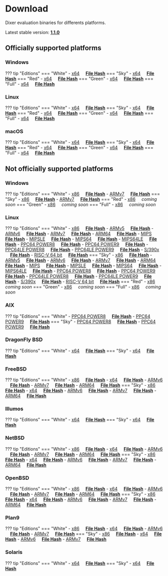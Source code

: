 # Download

Dixer evaluation binaries for differents platforms.

Latest stable version: [**1.1.0**](Changelog.md#110-_-september-02-2020)

## Officially supported platforms

### Windows

??? tip "Editions"
    === "White"
        - [x64](../dl/1.1.0/white/windows/dixer_amd64.exe) &nbsp;&nbsp;&nbsp; **<a href="../dl/?info=1.1.0/white/windows/dixer_amd64.exe" target="_blank">File Hash</a>**
    === "Sky"
        - [x64](../dl/1.1.0/sky/windows/dixer_amd64.exe) &nbsp;&nbsp;&nbsp; **<a href="../dl/?info=1.1.0/sky/windows/dixer_amd64.exe" target="_blank">File Hash</a>**
    === "Red"
        - [x64](../dl/1.1.0/red/windows/dixer_amd64.exe) &nbsp;&nbsp;&nbsp; **<a href="../dl/?info=1.1.0/red/windows/dixer_amd64.exe" target="_blank">File Hash</a>**
    === "Green"
        - [x64](../dl/1.1.0/green/windows/dixer_amd64.exe) &nbsp;&nbsp;&nbsp; **<a href="../dl/?info=1.1.0/green/windows/dixer_amd64.exe" target="_blank">File Hash</a>**
    === "Full"
        - [x64](../dl/1.1.0/full/windows/dixer_amd64.exe) &nbsp;&nbsp;&nbsp; **<a href="../dl/?info=1.1.0/full/windows/dixer_amd64.exe" target="_blank">File Hash</a>**

### Linux

??? tip "Editions"
    === "White"
        - [x64](../dl/1.1.0/white/linux/dixer_amd64) &nbsp;&nbsp;&nbsp; **<a href="../dl/?info=1.1.0/white/linux/dixer_amd64" target="_blank">File Hash</a>**
    === "Sky"
        - [x64](../dl/1.1.0/sky/linux/dixer_amd64) &nbsp;&nbsp;&nbsp; **<a href="../dl/?info=1.1.0/sky/linux/dixer_amd64" target="_blank">File Hash</a>**
    === "Red"
        - [x64](../dl/1.1.0/red/linux/dixer_amd64) &nbsp;&nbsp;&nbsp; **<a href="../dl/?info=1.1.0/red/linux/dixer_amd64" target="_blank">File Hash</a>**
    === "Green"
        - [x64](../dl/1.1.0/green/linux/dixer_amd64) &nbsp;&nbsp;&nbsp; **<a href="../dl/?info=1.1.0/green/linux/dixer_amd64" target="_blank">File Hash</a>**
    === "Full"
        - [x64](../dl/1.1.0/full/linux/dixer_amd64) &nbsp;&nbsp;&nbsp; **<a href="../dl/?info=1.1.0/full/linux/dixer_amd64" target="_blank">File Hash</a>**

### macOS

??? tip "Editions"
    === "White"
        - [x64](../dl/1.1.0/white/darwin/dixer_amd64) &nbsp;&nbsp;&nbsp; **<a href="../dl/?info=1.1.0/white/darwin/dixer_amd64" target="_blank">File Hash</a>**
    === "Sky"
        - [x64](../dl/1.1.0/sky/darwin/dixer_amd64) &nbsp;&nbsp;&nbsp; **<a href="../dl/?info=1.1.0/sky/darwin/dixer_amd64" target="_blank">File Hash</a>**
    === "Red"
        - [x64](../dl/1.1.0/red/darwin/dixer_amd64) &nbsp;&nbsp;&nbsp; **<a href="../dl/?info=1.1.0/red/darwin/dixer_amd64" target="_blank">File Hash</a>**
    === "Green"
        - [x64](../dl/1.1.0/green/darwin/dixer_amd64) &nbsp;&nbsp;&nbsp; **<a href="../dl/?info=1.1.0/green/darwin/dixer_amd64" target="_blank">File Hash</a>**
    === "Full"
        - [x64](../dl/1.1.0/full/darwin/dixer_amd64) &nbsp;&nbsp;&nbsp; **<a href="../dl/?info=1.1.0/full/darwin/dixer_amd64" target="_blank">File Hash</a>**

## Not officially supported platforms

### Windows

??? tip "Editions"
    === "White"
        - [x86](../dl/1.1.0/white/windows/dixer_386.exe) &nbsp;&nbsp;&nbsp; **<a href="../dl/?info=1.1.0/white/windows/dixer_386.exe" target="_blank">File Hash</a>**
        - [ARMv7](../dl/1.1.0/white/windows/dixer_armV7.exe) &nbsp;&nbsp;&nbsp; **<a href="../dl/?info=1.1.0/white/windows/dixer_armV7.exe" target="_blank">File Hash</a>**
    === "Sky"
        - [x86](../dl/1.1.0/sky/windows/dixer_386.exe) &nbsp;&nbsp;&nbsp; **<a href="../dl/?info=1.1.0/sky/windows/dixer_386.exe" target="_blank">File Hash</a>**
        - [ARMv7](../dl/1.1.0/white/windows/dixer_armV7.exe) &nbsp;&nbsp;&nbsp; **<a href="../dl/?info=1.1.0/sky/windows/dixer_armV7.exe" target="_blank">File Hash</a>**
    === "Red"
        - [x86](../dl/1.1.0/red/windows/dixer_386.exe) &nbsp;&nbsp;&nbsp; *coming soon*
    === "Green"
        - [x86](../dl/1.1.0/green/windows/dixer_386.exe) &nbsp;&nbsp;&nbsp; *coming soon*
    === "Full"
        - [x86](../dl/1.1.0/full/windows/dixer_386.exe) &nbsp;&nbsp;&nbsp; *coming soon*

### Linux

??? tip "Editions"
    === "White"
        - [x86](../dl/1.1.0/white/linux/dixer_386) &nbsp;&nbsp;&nbsp; **<a href="../dl/?info=1.1.0/white/linux/dixer_386" target="_blank">File Hash</a>**
        - [ARMv5](../dl/1.1.0/white/linux/dixer_armV5) &nbsp;&nbsp;&nbsp; **<a href="../dl/?info=1.1.0/white/linux/dixer_armV5" target="_blank">File Hash</a>**
        - [ARMv6](../dl/1.1.0/white/linux/dixer_armV6) &nbsp;&nbsp;&nbsp; **<a href="../dl/?info=1.1.0/white/linux/dixer_armV6" target="_blank">File Hash</a>**
        - [ARMv7](../dl/1.1.0/white/linux/dixer_armV7) &nbsp;&nbsp;&nbsp; **<a href="../dl/?info=1.1.0/white/linux/dixer_armV7" target="_blank">File Hash</a>**
        - [ARM64](../dl/1.1.0/white/linux/dixer_arm64) &nbsp;&nbsp;&nbsp; **<a href="../dl/?info=1.1.0/white/linux/dixer_arm64" target="_blank">File Hash</a>**
        - [MIPS](../dl/1.1.0/white/linux/dixer_mips) &nbsp;&nbsp;&nbsp; **<a href="../dl/?info=1.1.0/white/linux/dixer_mips" target="_blank">File Hash</a>**
        - [MIPSLE](../dl/1.1.0/white/linux/dixer_mipsle) &nbsp;&nbsp;&nbsp; **<a href="../dl/?info=1.1.0/white/linux/dixer_mipsle" target="_blank">File Hash</a>**
        - [MIPS64](../dl/1.1.0/white/linux/dixer_mips64) &nbsp;&nbsp;&nbsp; **<a href="../dl/?info=1.1.0/white/linux/dixer_mips64" target="_blank">File Hash</a>**
        - [MIPS64LE](../dl/1.1.0/white/linux/dixer_mips64le) &nbsp;&nbsp;&nbsp; **<a href="../dl/?info=1.1.0/white/linux/dixer_mips64le" target="_blank">File Hash</a>**
        - [PPC64 POWER8](../dl/1.1.0/white/linux/dixer_ppc64_power8) &nbsp;&nbsp;&nbsp; **<a href="../dl/?info=1.1.0/white/linux/dixer_ppc64_power8" target="_blank">File Hash</a>**
        - [PPC64 POWER9](../dl/1.1.0/white/linux/dixer_ppc64_power9) &nbsp;&nbsp;&nbsp; **<a href="../dl/?info=1.1.0/white/linux/dixer_ppc64_power9" target="_blank">File Hash</a>**
        - [PPC64LE POWER8](../dl/1.1.0/white/linux/dixer_ppc64le_power8) &nbsp;&nbsp;&nbsp; **<a href="../dl/?info=1.1.0/white/linux/dixer_ppc64le_power8" target="_blank">File Hash</a>**
        - [PPC64LE POWER9](../dl/1.1.0/white/linux/dixer_ppc64le_power9) &nbsp;&nbsp;&nbsp; **<a href="../dl/?info=1.1.0/white/linux/dixer_ppc64le_power9" target="_blank">File Hash</a>**
        - [S/390x](../dl/1.1.0/white/linux/dixer_s390x) &nbsp;&nbsp;&nbsp; **<a href="../dl/?info=1.1.0/white/linux/dixer_s390x" target="_blank">File Hash</a>**
        - [RISC-V 64 bit](../dl/1.1.0/white/linux/dixer_riscv64) &nbsp;&nbsp;&nbsp; **<a href="../dl/?info=1.1.0/white/linux/dixer_riscv64" target="_blank">File Hash</a>**
    === "Sky"
        - [x86](../dl/1.1.0/sky/linux/dixer_386) &nbsp;&nbsp;&nbsp; **<a href="../dl/?info=1.1.0/sky/linux/dixer_386" target="_blank">File Hash</a>**
        - [ARMv5](../dl/1.1.0/sky/linux/dixer_armV5) &nbsp;&nbsp;&nbsp; **<a href="../dl/?info=1.1.0/sky/linux/dixer_armV5" target="_blank">File Hash</a>**
        - [ARMv6](../dl/1.1.0/sky/linux/dixer_armV6) &nbsp;&nbsp;&nbsp; **<a href="../dl/?info=1.1.0/sky/linux/dixer_armV6" target="_blank">File Hash</a>**
        - [ARMv7](../dl/1.1.0/sky/linux/dixer_armV7) &nbsp;&nbsp;&nbsp; **<a href="../dl/?info=1.1.0/sky/linux/dixer_armV7" target="_blank">File Hash</a>**
        - [ARM64](../dl/1.1.0/sky/linux/dixer_arm64) &nbsp;&nbsp;&nbsp; **<a href="../dl/?info=1.1.0/sky/linux/dixer_arm64" target="_blank">File Hash</a>**
        - [MIPS](../dl/1.1.0/sky/linux/dixer_mips) &nbsp;&nbsp;&nbsp; **<a href="../dl/?info=1.1.0/sky/linux/dixer_mips" target="_blank">File Hash</a>**
        - [MIPSLE](../dl/1.1.0/sky/linux/dixer_mipsle) &nbsp;&nbsp;&nbsp; **<a href="../dl/?info=1.1.0/sky/linux/dixer_mipsle" target="_blank">File Hash</a>**
        - [MIPS64](../dl/1.1.0/sky/linux/dixer_mips64) &nbsp;&nbsp;&nbsp; **<a href="../dl/?info=1.1.0/sky/linux/dixer_mips64" target="_blank">File Hash</a>**
        - [MIPS64LE](../dl/1.1.0/sky/linux/dixer_mips64le) &nbsp;&nbsp;&nbsp; **<a href="../dl/?info=1.1.0/sky/linux/dixer_mips64le" target="_blank">File Hash</a>**
        - [PPC64 POWER8](../dl/1.1.0/sky/linux/dixer_ppc64_power8) &nbsp;&nbsp;&nbsp; **<a href="../dl/?info=1.1.0/sky/linux/dixer_ppc64_power8" target="_blank">File Hash</a>**
        - [PPC64 POWER9](../dl/1.1.0/sky/linux/dixer_ppc64_power9) &nbsp;&nbsp;&nbsp; **<a href="../dl/?info=1.1.0/sky/linux/dixer_ppc64_power9" target="_blank">File Hash</a>**
        - [PPC64LE POWER8](../dl/1.1.0/sky/linux/dixer_ppc64le_power8) &nbsp;&nbsp;&nbsp; **<a href="../dl/?info=1.1.0/sky/linux/dixer_ppc64le_power8" target="_blank">File Hash</a>**
        - [PPC64LE POWER9](../dl/1.1.0/sky/linux/dixer_ppc64le_power9) &nbsp;&nbsp;&nbsp; **<a href="../dl/?info=1.1.0/sky/linux/dixer_ppc64le_power9" target="_blank">File Hash</a>**
        - [S/390x](../dl/1.1.0/sky/linux/dixer_s390x) &nbsp;&nbsp;&nbsp; **<a href="../dl/?info=1.1.0/sky/linux/dixer_s390x" target="_blank">File Hash</a>**
        - [RISC-V 64 bit](../dl/1.1.0/sky/linux/dixer_riscv64) &nbsp;&nbsp;&nbsp; **<a href="../dl/?info=1.1.0/sky/linux/dixer_riscv64" target="_blank">File Hash</a>**
    === "Red"
        - [x86](../dl/1.1.0/red/linux/dixer_386) &nbsp;&nbsp;&nbsp; *coming soon*
    === "Green"
        - [x86](../dl/1.1.0/green/linux/dixer_386) &nbsp;&nbsp;&nbsp; *coming soon*
    === "Full"
        - [x86](../dl/1.1.0/full/linux/dixer_386) &nbsp;&nbsp;&nbsp; *coming soon*

### AIX

??? tip "Editions"
    === "White"
        - [PPC64 POWER8](../dl/1.1.0/white/aix/dixer_ppc64_power8) &nbsp;&nbsp;&nbsp; **<a href="../dl/?info=1.1.0/white/aix/dixer_ppc64_power8" target="_blank">File Hash</a>**
        - [PPC64 POWER9](../dl/1.1.0/white/aix/dixer_ppc64_power9) &nbsp;&nbsp;&nbsp; **<a href="../dl/?info=1.1.0/white/aix/dixer_ppc64_power9" target="_blank">File Hash</a>**
    === "Sky"
        - [PPC64 POWER8](../dl/1.1.0/sky/aix/dixer_ppc64_power8) &nbsp;&nbsp;&nbsp; **<a href="../dl/?info=1.1.0/sky/aix/dixer_ppc64_power8" target="_blank">File Hash</a>**
        - [PPC64 POWER9](../dl/1.1.0/sky/aix/dixer_ppc64_power9) &nbsp;&nbsp;&nbsp; **<a href="../dl/?info=1.1.0/sky/aix/dixer_ppc64_power9" target="_blank">File Hash</a>**

### DragonFly BSD

??? tip "Editions"
    === "White"
        - [x64](../dl/1.1.0/white/dragonfly/dixer_amd64) &nbsp;&nbsp;&nbsp; **<a href="../dl/?info=1.1.0/white/dragonfly/dixer_amd64" target="_blank">File Hash</a>**
    === "Sky"
        - [x64](../dl/1.1.0/sky/dragonfly/dixer_amd64) &nbsp;&nbsp;&nbsp; **<a href="../dl/?info=1.1.0/sky/dragonfly/dixer_amd64" target="_blank">File Hash</a>**

### FreeBSD

??? tip "Editions"
    === "White"
        - [x86](../dl/1.1.0/white/freebsd/dixer_386) &nbsp;&nbsp;&nbsp; **<a href="../dl/?info=1.1.0/white/freebsd/dixer_386" target="_blank">File Hash</a>**
        - [x64](../dl/1.1.0/white/freebsd/dixer_amd64) &nbsp;&nbsp;&nbsp; **<a href="../dl/?info=1.1.0/white/freebsd/dixer_amd64" target="_blank">File Hash</a>**
        - [ARMv6](../dl/1.1.0/white/freebsd/dixer_armV6) &nbsp;&nbsp;&nbsp; **<a href="../dl/?info=1.1.0/white/freebsd/dixer_armV6" target="_blank">File Hash</a>**
        - [ARMv7](../dl/1.1.0/white/freebsd/dixer_armV7) &nbsp;&nbsp;&nbsp; **<a href="../dl/?info=1.1.0/white/freebsd/dixer_armV7" target="_blank">File Hash</a>**
        - [ARM64](../dl/1.1.0/white/freebsd/dixer_arm64) &nbsp;&nbsp;&nbsp; **<a href="../dl/?info=1.1.0/white/freebsd/dixer_arm64" target="_blank">File Hash</a>**
    === "Sky"
        - [x86](../dl/1.1.0/sky/freebsd/dixer_386) &nbsp;&nbsp;&nbsp; **<a href="../dl/?info=1.1.0/sky/freebsd/dixer_386" target="_blank">File Hash</a>**
        - [x64](../dl/1.1.0/sky/freebsd/dixer_amd64) &nbsp;&nbsp;&nbsp; **<a href="../dl/?info=1.1.0/sky/freebsd/dixer_amd64" target="_blank">File Hash</a>**
        - [ARMv6](../dl/1.1.0/sky/freebsd/dixer_armV6) &nbsp;&nbsp;&nbsp; **<a href="../dl/?info=1.1.0/sky/freebsd/dixer_armV6" target="_blank">File Hash</a>**
        - [ARMv7](../dl/1.1.0/sky/freebsd/dixer_armV7) &nbsp;&nbsp;&nbsp; **<a href="../dl/?info=1.1.0/sky/freebsd/dixer_armV7" target="_blank">File Hash</a>**
        - [ARM64](../dl/1.1.0/sky/freebsd/dixer_arm64) &nbsp;&nbsp;&nbsp; **<a href="../dl/?info=1.1.0/sky/freebsd/dixer_arm64" target="_blank">File Hash</a>**

### Illumos

??? tip "Editions"
    === "White"
        - [x64](../dl/1.1.0/white/illumos/dixer_amd64) &nbsp;&nbsp;&nbsp; **<a href="../dl/?info=1.1.0/white/illumos/dixer_amd64" target="_blank">File Hash</a>**
    === "Sky"
        - [x64](../dl/1.1.0/sky/illumos/dixer_amd64) &nbsp;&nbsp;&nbsp; **<a href="../dl/?info=1.1.0/sky/illumos/dixer_amd64" target="_blank">File Hash</a>**

### NetBSD

??? tip "Editions"
    === "White"
        - [x86](../dl/1.1.0/white/netbsd/dixer_386) &nbsp;&nbsp;&nbsp; **<a href="../dl/?info=1.1.0/white/netbsd/dixer_386" target="_blank">File Hash</a>**
        - [x64](../dl/1.1.0/white/netbsd/dixer_amd64) &nbsp;&nbsp;&nbsp; **<a href="../dl/?info=1.1.0/white/netbsd/dixer_amd64" target="_blank">File Hash</a>**
        - [ARMv6](../dl/1.1.0/white/netbsd/dixer_armV6) &nbsp;&nbsp;&nbsp; **<a href="../dl/?info=1.1.0/white/netbsd/dixer_armV6" target="_blank">File Hash</a>**
        - [ARMv7](../dl/1.1.0/white/netbsd/dixer_armV7) &nbsp;&nbsp;&nbsp; **<a href="../dl/?info=1.1.0/white/netbsd/dixer_armV7" target="_blank">File Hash</a>**
        - [ARM64](../dl/1.1.0/white/netbsd/dixer_arm64) &nbsp;&nbsp;&nbsp; **<a href="../dl/?info=1.1.0/white/netbsd/dixer_arm64" target="_blank">File Hash</a>**
    === "Sky"
        - [x86](../dl/1.1.0/sky/netbsd/dixer_386) &nbsp;&nbsp;&nbsp; **<a href="../dl/?info=1.1.0/sky/netbsd/dixer_386" target="_blank">File Hash</a>**
        - [x64](../dl/1.1.0/sky/netbsd/dixer_amd64) &nbsp;&nbsp;&nbsp; **<a href="../dl/?info=1.1.0/sky/netbsd/dixer_amd64" target="_blank">File Hash</a>**
        - [ARMv6](../dl/1.1.0/sky/netbsd/dixer_armV6) &nbsp;&nbsp;&nbsp; **<a href="../dl/?info=1.1.0/sky/netbsd/dixer_armV6" target="_blank">File Hash</a>**
        - [ARMv7](../dl/1.1.0/sky/netbsd/dixer_armV7) &nbsp;&nbsp;&nbsp; **<a href="../dl/?info=1.1.0/sky/netbsd/dixer_armV7" target="_blank">File Hash</a>**
        - [ARM64](../dl/1.1.0/sky/netbsd/dixer_arm64) &nbsp;&nbsp;&nbsp; **<a href="../dl/?info=1.1.0/sky/netbsd/dixer_arm64" target="_blank">File Hash</a>**

### OpenBSD

??? tip "Editions"
    === "White"
        - [x86](../dl/1.1.0/white/openbsd/dixer_386) &nbsp;&nbsp;&nbsp; **<a href="../dl/?info=1.1.0/white/openbsd/dixer_386" target="_blank">File Hash</a>**
        - [x64](../dl/1.1.0/white/openbsd/dixer_amd64) &nbsp;&nbsp;&nbsp; **<a href="../dl/?info=1.1.0/white/openbsd/dixer_amd64" target="_blank">File Hash</a>**
        - [ARMv6](../dl/1.1.0/white/openbsd/dixer_armV6) &nbsp;&nbsp;&nbsp; **<a href="../dl/?info=1.1.0/white/openbsd/dixer_armV6" target="_blank">File Hash</a>**
        - [ARMv7](../dl/1.1.0/white/openbsd/dixer_armV7) &nbsp;&nbsp;&nbsp; **<a href="../dl/?info=1.1.0/white/openbsd/dixer_armV7" target="_blank">File Hash</a>**
        - [ARM64](../dl/1.1.0/white/openbsd/dixer_arm64) &nbsp;&nbsp;&nbsp; **<a href="../dl/?info=1.1.0/white/openbsd/dixer_arm64" target="_blank">File Hash</a>**
    === "Sky"
        - [x86](../dl/1.1.0/sky/openbsd/dixer_386) &nbsp;&nbsp;&nbsp; **<a href="../dl/?info=1.1.0/sky/openbsd/dixer_386" target="_blank">File Hash</a>**
        - [x64](../dl/1.1.0/sky/openbsd/dixer_amd64) &nbsp;&nbsp;&nbsp; **<a href="../dl/?info=1.1.0/sky/openbsd/dixer_amd64" target="_blank">File Hash</a>**
        - [ARMv6](../dl/1.1.0/sky/openbsd/dixer_armV6) &nbsp;&nbsp;&nbsp; **<a href="../dl/?info=1.1.0/sky/openbsd/dixer_armV6" target="_blank">File Hash</a>**
        - [ARMv7](../dl/1.1.0/sky/openbsd/dixer_armV7) &nbsp;&nbsp;&nbsp; **<a href="../dl/?info=1.1.0/sky/openbsd/dixer_armV7" target="_blank">File Hash</a>**
        - [ARM64](../dl/1.1.0/sky/openbsd/dixer_arm64) &nbsp;&nbsp;&nbsp; **<a href="../dl/?info=1.1.0/sky/openbsd/dixer_arm64" target="_blank">File Hash</a>**

### Plan9

??? tip "Editions"
    === "White"
        - [x86](../dl/1.1.0/white/plan9/dixer_386) &nbsp;&nbsp;&nbsp; **<a href="../dl/?info=1.1.0/white/plan9/dixer_386" target="_blank">File Hash</a>**
        - [x64](../dl/1.1.0/white/plan9/dixer_amd64) &nbsp;&nbsp;&nbsp; **<a href="../dl/?info=1.1.0/white/plan9/dixer_amd64" target="_blank">File Hash</a>**
        - [ARMv6](../dl/1.1.0/white/plan9/dixer_armV6) &nbsp;&nbsp;&nbsp; **<a href="../dl/?info=1.1.0/white/plan9/dixer_armV6" target="_blank">File Hash</a>**
        - [ARMv7](../dl/1.1.0/white/plan9/dixer_armV7) &nbsp;&nbsp;&nbsp; **<a href="../dl/?info=1.1.0/white/plan9/dixer_armV7" target="_blank">File Hash</a>**
    === "Sky"
        - [x86](../dl/1.1.0/sky/plan9/dixer_386) &nbsp;&nbsp;&nbsp; **<a href="../dl/?info=1.1.0/sky/plan9/dixer_386" target="_blank">File Hash</a>**
        - [x64](../dl/1.1.0/sky/plan9/dixer_amd64) &nbsp;&nbsp;&nbsp; **<a href="../dl/?info=1.1.0/sky/plan9/dixer_amd64" target="_blank">File Hash</a>**
        - [ARMv6](../dl/1.1.0/sky/plan9/dixer_armV6) &nbsp;&nbsp;&nbsp; **<a href="../dl/?info=1.1.0/sky/plan9/dixer_armV6" target="_blank">File Hash</a>**
        - [ARMv7](../dl/1.1.0/sky/plan9/dixer_armV7) &nbsp;&nbsp;&nbsp; **<a href="../dl/?info=1.1.0/sky/plan9/dixer_armV7" target="_blank">File Hash</a>**

### Solaris

??? tip "Editions"
    === "White"
        - [x64](../dl/1.1.0/white/solaris/dixer_amd64) &nbsp;&nbsp;&nbsp; **<a href="../dl/?info=1.1.0/white/solaris/dixer_amd64" target="_blank">File Hash</a>**
    === "Sky"
        - [x64](../dl/1.1.0/sky/solaris/dixer_amd64) &nbsp;&nbsp;&nbsp; **<a href="../dl/?info=1.1.0/sky/solaris/dixer_amd64" target="_blank">File Hash</a>**
